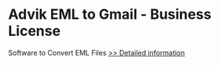 # Advik EML to Gmail - Business License
Software to Convert EML Files
[>> Detailed information](https://secure.shareit.com/shareit/product.html?productid=300806625&affiliateid=200057808)